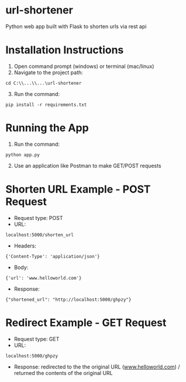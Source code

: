# url-shortener
Python web app built with Flask to shorten urls via rest api

# Installation Instructions
1. Open command prompt (windows) or terminal (mac/linux)
2. Navigate to the project path: 
```
cd C:\\...\\...\url-shortener
```
3. Run the command:
```
pip install -r requirements.txt
```
# Running the App
1. Run the command: 
```
python app.py
```
2. Use an application like Postman to make GET/POST requests

# Shorten URL Example - POST Request
- Request type: POST
- URL: 
```
localhost:5000/shorten_url
```
- Headers: 
```
{'Content-Type': 'application/json'}
```
- Body: 
```
{'url': 'www.helloworld.com'}
``` 
- Response: 
```
{"shortened_url": "http://localhost:5000/ghpzy"}
```

# Redirect Example - GET Request
- Request type: GET
- URL: 
```
localhost:5000/ghpzy
```
- Response: redirected to the the original URL (www.helloworld.com) / returned the contents of the original URL